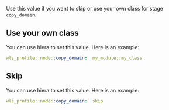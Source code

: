 Use this value if you want to skip or use your own class for stage `copy_domain`.

## Use your own class

You can use hiera to set this value. Here is an example:

```yaml
wls_profile::node::copy_domain:  my_module::my_class
```

## Skip

You can use hiera to set this value. Here is an example:

```yaml
wls_profile::node::copy_domain:  skip
```
